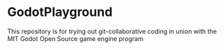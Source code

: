 # GodotPlayground
This repository is for trying out git-collaborative coding in union with the MIT Godot Open Source game engine program
